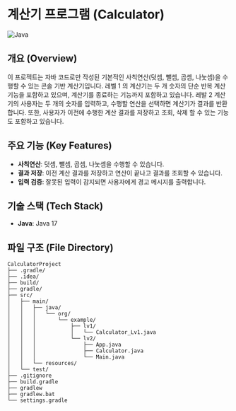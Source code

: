 # 계산기 프로그램 (Calculator)

![Java](https://img.shields.io/badge/Java-17-blue)

## 개요 (Overview)

이 프로젝트는 자바 코드로만 작성된 기본적인 사칙연산(덧셈, 뺄셈, 곱셈, 나눗셈)을 수행할 수 있는 콘솔 기반 계산기입니다.
레벨 1 의 계산기는 두 개 숫자의 단순 반복 계산 기능을 포함하고 있으며, 계산기를 종료하는 기능까지 포함하고 있습니다.
레발 2 계산기의 사용자는 두 개의 숫자를 입력하고, 수행할 연산을 선택하면 계산기가 결과를 반환합니다. 또한, 사용자가 이전에 수행한 계산 결과를 저장하고 조회, 삭제 할 수 있는 기능도 포함하고 있습니다.

## 주요 기능 (Key Features)

- **사칙연산**: 덧셈, 뺄셈, 곱셈, 나눗셈을 수행할 수 있습니다.
- **결과 저장**: 이전 계산 결과를 저장하고 연산이 끝나고 결과를 조회할 수 있습니다.
- **입력 검증**: 잘못된 입력이 감지되면 사용자에게 경고 메시지를 출력합니다.

## 기술 스택 (Tech Stack)

- **Java**: Java 17

## 파일 구조 (File Directory)

    CalculatorProject
    ├── .gradle/
    ├── .idea/
    ├── build/
    ├── gradle/
    ├── src/
    │   ├── main/
    │   │   ├── java/
    │   │   │   └── org/
    │   │   │       └── example/
    │   │   │           ├── lv1/
    │   │   │           │   └── Calculator_Lv1.java
    │   │   │           └── lv2/
    │   │   │               ├── App.java
    │   │   │               ├── Calculator.java
    │   │   │               └── Main.java
    │   │   └── resources/
    │   └── test/
    ├── .gitignore
    ├── build.gradle
    ├── gradlew
    ├── gradlew.bat
    └── settings.gradle
